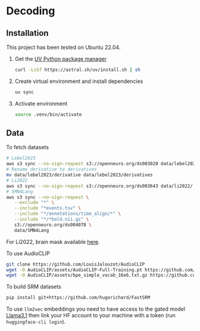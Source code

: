 # Decoding

## Installation

This project has been tested on Ubuntu 22.04.

1. Get the [UV Python package manager](https://github.com/astral-sh/uv)
   ```bash
   curl -LsSf https://astral.sh/uv/install.sh | sh
   ```

2. Create virtual environment and install dependencies
   ```bash
   uv sync
   ```

3. Activate environment
   ```bash
   source .venv/bin/activate
   ```

## Data
To fetch datasets
```bash
# Lebel2023
aws s3 sync --no-sign-request s3://openneuro.org/ds003020 data/lebel2023/
# Rename derivative to derivatives
mv data/lebel2023/derivative data/lebel2023/derivatives
# Li2022
aws s3 sync --no-sign-request s3://openneuro.org/ds003643 data/li2022/
# SMN4Lang
aws s3 sync --no-sign-request \
   --exclude "*" \
   --include "*events.tsv" \
   --include "*/annotations/time_align/*" \
   --include "*/*bold.nii.gz" \
   s3://openneuro.org/ds004078 \
   data/SMN4Lang
```
For Li2022, brain mask available [here](https://nist.mni.mcgill.ca/colin-27-average-brain/).

To use AudioCLIP
```bash
git clone https://github.com/LouisJalouzot/AudioCLIP
wget -O AudioCLIP/assets/AudioCLIP-Full-Training.pt https://github.com/AndreyGuzhov/AudioCLIP/releases/download/v0.1/AudioCLIP-Full-Training.pt
wget -O AudioCLIP/assets/bpe_simple_vocab_16e6.txt.gz https://github.com/AndreyGuzhov/AudioCLIP/releases/download/v0.1/bpe_simple_vocab_16e6.txt.gz
```

To build SRM datasets
```bash
pip install git+https://github.com/hugorichard/FastSRM
```

To use `llm2vec` embeddings you need to have access to the gated model [Llama3.1](https://huggingface.co/meta-llama/Llama-3.1-8B-Instruct) then link your HF account to your machine with a token (run `huggingface-cli login`).